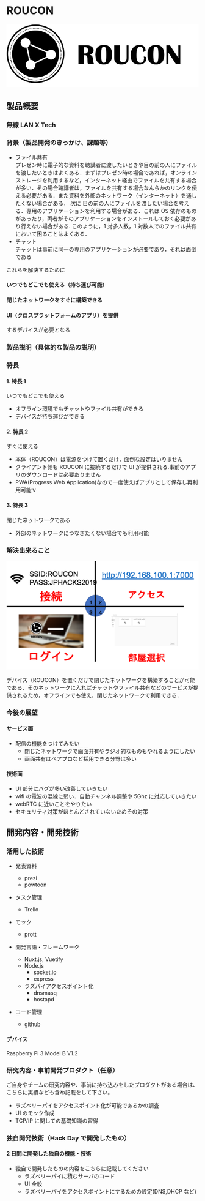 # ROUCON

[![Product Name](image.png)](https://www.powtoon.com/c/dKOFGsZEMAo/1/m)

## 製品概要

### 無線 LAN X Tech

### 背景（製品開発のきっかけ、課題等）

- ファイル共有  
  プレゼン時に電子的な資料を聴講者に渡したいときや目の前の人にファイルを渡したいときはよくある．まずはプレゼン時の場合であれば，オンラインストレージを利用するなど，インターネット経由でファイルを共有する場合が多い．その場合聴講者は，ファイルを共有する場合なんらかのリンクを伝える必要がある．また資料を外部のネットワーク（インターネット）を通したくない場合がある．
  次に 目の前の人にファイルを渡したい場合を考える．専用のアプリケーションを利用する場合がある．これは OS 依存のものがあったり，両者がそのアプリケーションをインストールしておく必要があり行えない場合がある.
  このように，1 対多人数，1 対数人でのファイル共有において困ることはよくある．
- チャット  
  チャットは事前に同一の専用のアプリケーションが必要であり，それは面倒である

これらを解決するために

#### いつでもどこでも使える（持ち運び可能）

#### 閉じたネットワークをすぐに構築できる

#### UI（クロスプラットフォームのアプリ）を提供

するデバイスが必要となる

### 製品説明（具体的な製品の説明）

### 特長

#### 1. 特長 1

いつでもどこでも使える

- オフライン環境でもチャットやファイル共有ができる
- デバイスが持ち運びができる

#### 2. 特長 2

すぐに使える

- 本体（ROUCON）は電源をつけて置くだけ，面倒な設定はいりません
- クライアント側も ROUCON に接続するだけで UI が提供される.事前のアプリのダウンロードは必要ありません
- PWA(Progress Web Application)なので一度使えばアプリとして保存し再利用可能ｖ

#### 3. 特長 3

閉じたネットワークである

- 外部のネットワークにつなぎたくない場合でも利用可能

### 解決出来ること

![Product Name](image2.png)

デバイス（ROUCON）を置くだけで閉じたネットワークを構築することが可能である．そのネットワークに入ればチャットやファイル共有などのサービスが提供されるため，オフラインでも使え，閉じたネットワークで利用できる．

### 今後の展望

#### サービス面

- 配信の機能をつけてみたい
  - 閉じたネットワークで画面共有やラジオ的なものもやれるようにしたい
  - 画面共有はペアプロなど採用できる分野は多い

#### 技術面

- UI 部分にバグが多い改善していきたい
- wifi の電波の混線に弱い．自動チャンネル調整や 5Ghz に対応していきたい
- webRTC に近いことをやりたい
- セキュリティ対策がほとんどされていないためその対策

## 開発内容・開発技術

### 活用した技術

- 発表資料

  - prezi
  - powtoon

- タスク管理
  - Trello
- モック
  - prott
- 開発言語・フレームワーク

  - Nuxt.js, Vuetify
  - Node.js
    - socket.io
    - express
  - ラズパイアクセスポイント化
    - dnsmasq
    - hostapd

- コード管理
  - github

#### デバイス

Raspberry Pi 3 Model B V1.2

### 研究内容・事前開発プロダクト（任意）

ご自身やチームの研究内容や、事前に持ち込みをしたプロダクトがある場合は、こちらに実績なども含め記載をして下さい。

- ラズベリーパイをアクセスポイント化が可能であるかの調査
- UI のモック作成
- TCP/IP に関しての基礎知識の習得

### 独自開発技術（Hack Day で開発したもの）

#### 2 日間に開発した独自の機能・技術

- 独自で開発したものの内容をこちらに記載してください
  - ラズベリーパイに積むサーバのコード
  - UI 全般
  - ラズベリーパイをアクセスポイントにするための設定(DNS,DHCP など)
